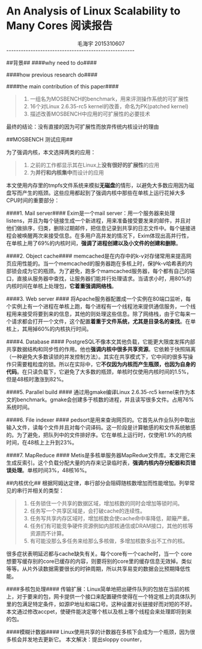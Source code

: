 An Analysis of Linux Scalability to Many Cores 阅读报告
============

<center>毛海宇 2015310607 </center>
-----------------------------------------------------

##背景##
####why need to do####

####how previous research do####

####the main contribution of this paper####
>1. 一组名为MOSBENCH的benchmark，用来评测操作系统的可扩展性
>2. 16个对Linux 2.6.35-rc5 kernel的改善，命名为PK(patched kernel)
>3. 描述改善MOSBENCH中应用的可扩展性的必要技术

最终的结论：没有直接的因为可扩展性而放弃传统内核设计的理由

##MOSBENCH 测试应用##

为了强调内核，本文选择两类的应用：
>1. 之前的工作都显示其在Linux上**没有很好的扩展性**的应用
>2. 为**并行和内核集中**而设计的应用

本文使用内存里的tmpfs文件系统来模拟**无磁盘**的情形，以避免大多数应用因为磁盘写而产生的瓶颈。这些应用都起到了强调内核中那些在单核上运行花掉大多CPU时间的重要部分：

####1. Mail server####
Exim是一个mail server：用一个服务器来处理listens，并且为每个链接生成一个新进程，用来准备接受要发来的邮件，并且对他们做排序，归类，删除过期邮件，把信息记录到共享的日志文件中。每个链接进程会被唤醒两次来接受信息。在多用户高并发的情况下，Exim体现出高并行性，在单核上用了69%的内核时间，**强调了进程创建以及小文件的创建和删除**。

####2. Object cache####
memcached是在内存中的k-v对存储常用来提高网页应用性能的。当一个memcached的服务器跑在多核上时，保护k-v哈希表的内部锁会成为它的瓶颈。为了避免，跑多个mamcached服务器，每个都有自己的端口，直接从服务器中查找，让服务器们能并行处理请求。当请求小时，用80%的内核时间在单核上处理包，**它着重强调网络栈**。

####3. Web server ####
将Apache服务器配置成一个实例在80端口监听，每个实例上有一个进程在单核上跑，每个进程有一个线程池来提供通信服务，一个线程用来接受将要到来的信息，其他的则处理这些信息。除了网络栈，由于它每来一个请求都会打开一个文件，这个配置**着重于文件系统，尤其是目录名的查找**。在单核上，其用掉60%的内核执行时间。

####4. Database ####
PostgreSQL不像本文其他负载，它能更大限度发挥内部共享数据结构和同步性的作用。他也**强调内核中很多共享资源**。它依赖于快照隔离（一种避免大多数读锁的并发控制方法）。其实在共享模式下，它中间的很多写操作只需要粗粒度的锁。所以在实际中，它**不仅因为内核而产生瓶颈，也因为自身的代码**。在只读负载下，它避免了大多数的瓶颈，单核时仅使用内核时间的1.5%，但是48核时激涨到82%。

####5. Parallel build ####
通过用gmake编译Linux 2.6.35-rc5 kernel来作为本文的benchmark。gmake会创建多于核数的进程，并且读写很多文件。占用76%系统时间。

####6. File indexer ####
pedsort是用来查询网页的。它首先从作业队列中取出输入文件，读每个文件并且对每个词译码。这一阶段是计算敏感的和文件系统敏感的。为了避免，把队列中的文件排好序。它在单核上运行时，仅使用1.9%的内核时间，在48核上上升到23%。

####7. MapReduce ####
Metis是多核单服务器MapRedue文件库。本文用它来生成反索引。这个负载分配大量的内存来记录临时表，**强调内核内存分配器和页错误处理**。单核时间3%，48核16%。

##内核优化##
根据阿姆达定律，串行部分会阻碍随核数增加而性能增加。列举常见的串行并相关的类型：
>1. 任务锁住一个共享的数据区域，增加核数的同时会增加等锁时间。
>2. 任务写一个共享区域是，会打破cache的连续性。
>3. 任务写共享内存区域时，增加核数会使cache命中率降低，颠簸严重。
>4. 任务们有可能竞争硬件资源例如内部核通信或DRAM接口，其他的核等资源而不计算。
>5. 有可能没那么多任务来给那么多核做，多增加核数多出不工作的核。

很多症状表明延迟都与cache缺失有关。每个core有一个cache时，当一个
core想要写缓存别的core已缓存的内容，则要将别的core里的缓存信息无效掉。类似等等。从片外读数据需要很长的时钟周期，所以共享易变的数据会比预期降低性能。

####多核包处理####
传输扩展：Linux简单地把出硬件队列的包放在当前的核上，对于要来的包，网卡提供一个接口来配置硬件使得在一个特定核上的具体队列里的包满足特定条件，如源IP地址和端口号。这种设置对长链接好而对短的不好。
本文通过修改accpet，使硬件能决定哪个核以及核上哪个线程会来处理即将到来的包。

####模糊计数器####
Linux使用共享的计数器在多核下会成为一个瓶颈，因为很多核会并发地去更新它。
本文解决：提出sloppy counter，